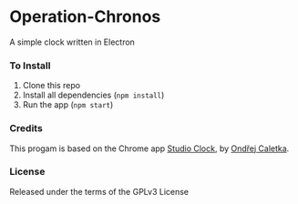 # Operation-Chronos
A simple clock written in Electron

### To Install
1. Clone this repo
2. Install all dependencies (`npm install`)
3. Run the app (`npm start`)

### Credits
This progam is based on the Chrome app [Studio Clock](https://github.com/oskar456/studioclock), by [Ondřej Caletka](https://xn--ondej-kcb.caletka.cz/).

### License
Released under the terms of the GPLv3 License
